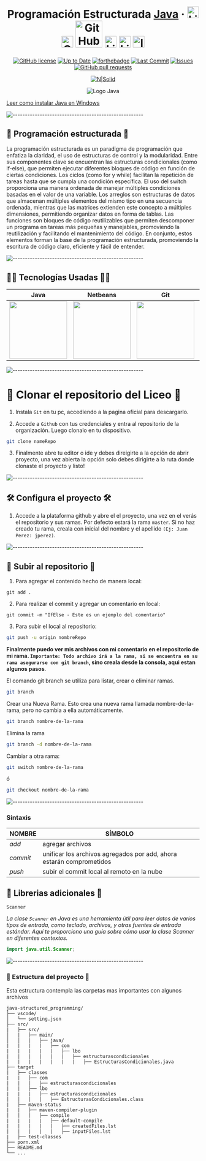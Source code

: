 <div align=center>

# Programación Estructurada [Java](https://www.djangoproject.com/) &middot; [<img src="https://i.postimg.cc/wT4x8tWS/codepenblanco.png" alt="LinkedIn" class="footer-nav__link-image" height="30px" />](https://codepen.io/amarianjel/)   [<img src="https://i.postimg.cc/5NBMxTJX/github.png" alt="GitHub" class="footer-nav__link-image" height="30px" />](https://github.com/amarianjel)   [<img src="https://i.postimg.cc/1Xj3mL3G/github-Pages-blanco.png" alt="GitHub" class="footer-nav__link-image" height="70px" style="margin-bottom: -20px;"/>](https://amarianjel.github.io/Portfolio/)  [<img src="https://i.postimg.cc/J7BLFtdc/linkedin.png" alt="LinkedIn" class="footer-nav__link-image" height="30px" />](https://www.linkedin.com/in/amarianjel/)   [<img src="https://i.postimg.cc/1zqYRTyp/facebook.png" alt="LinkedIn" class="footer-nav__link-image" height="30px" />](https://www.facebook.com/Abraham13071993/)   [<img src="https://i.postimg.cc/sfJtqS4W/instagram.png" alt="Instagram" class="footer-nav__link-image" height="30px" />](https://www.instagram.com/abr_marianjel/)
[![GitHub license](https://img.shields.io/badge/license-MIT-blue.svg)](https://github.com/django/django)
[![Up to Date](https://github.com/ikatyang/emoji-cheat-sheet/workflows/Up%20to%20Date/badge.svg)](https://github.com/ikatyang/emoji-cheat-sheet/actions?query=workflow%3A%22Up+to+Date%22)
[![forthebadge](https://img.shields.io/badge/Made%20with-Java-orange.svg)](https://www.java.com/)
[![Last Commit](https://img.shields.io/github/last-commit/Liceo-Libertador-Bernardo-O-higgins/java-structured_programming?color=blue)](https://github.com/Liceo-Libertador-Bernardo-O-higgins/java-structured_programming/commits/master)
[![Issues](https://img.shields.io/github/issues/Liceo-Libertador-Bernardo-O-higgins/java-structured_programming?color=0088ff)](https://github.com/Liceo-Libertador-Bernardo-O-higgins/java-structured_programming/issues)
[![GitHub pull requests](https://img.shields.io/github/issues-pr/Liceo-Libertador-Bernardo-O-higgins/java-structured_programming?color=0088ff)](https://github.com/Liceo-Libertador-Bernardo-O-higgins/java-structured_programming/pulls)

[![N|Solid](https://cldup.com/dTxpPi9lDf.thumb.png)](https://nodesource.com/products/nsolid)

</div>


<p align="center">
  <img src="https://i.postimg.cc/sxh5R9Vg/Java.png" alt="Logo Java">
</p>

[Leer como instalar Java en Windows](https://www.java.com/es/download/ie_manual.jsp)

![-----------------------------------------------------](https://raw.githubusercontent.com/andreasbm/readme/master/assets/lines/rainbow.png)
## 📑 Programación estructurada 📑
La programación estructurada es un paradigma de programación que enfatiza la claridad, el uso de estructuras de control y la modularidad. Entre sus componentes clave se encuentran las estructuras condicionales (como if-else), que permiten ejecutar diferentes bloques de código en función de ciertas condiciones. Los ciclos (como for y while) facilitan la repetición de tareas hasta que se cumpla una condición específica. El uso del switch proporciona una manera ordenada de manejar múltiples condiciones basadas en el valor de una variable. Los arreglos son estructuras de datos que almacenan múltiples elementos del mismo tipo en una secuencia ordenada, mientras que las matrices extienden este concepto a múltiples dimensiones, permitiendo organizar datos en forma de tablas. Las funciones son bloques de código reutilizables que permiten descomponer un programa en tareas más pequeñas y manejables, promoviendo la reutilización y facilitando el mantenimiento del código. En conjunto, estos elementos forman la base de la programación estructurada, promoviendo la escritura de código claro, eficiente y fácil de entender.

![-----------------------------------------------------](https://raw.githubusercontent.com/andreasbm/readme/master/assets/lines/rainbow.png)


## 👨‍💻 Tecnologías Usadas 👨‍💻
<table>
  <thead>
    <tr>
      <th>Java</th>
      <th>Netbeans</th>
      <th>Git</th>
      <th>Github</th>
    </tr>
  </thead>
  <tbody>
    <tr>
      <td>
        <img src="https://i.postimg.cc/sxh5R9Vg/Java.png" width="150px" />
      </td>
      <td>
        <img src="https://i.postimg.cc/wjcMYsHQ/Apache-Netbeans.png" width="150px" />
      </td>
      <td>
        <img src="https://i.postimg.cc/kXtn2xRM/requests-sidebar.png" width="150px" />
      </td>
      <td>
        <img src="https://i.postimg.cc/MG60jQY9/github.png" width="150px" />
      </td>
    </tr>
  </tbody>
</table>

![-----------------------------------------------------](https://raw.githubusercontent.com/andreasbm/readme/master/assets/lines/rainbow.png)

# 🚀 Clonar el repositorio del Liceo 🚀
1. Instala `Git` en tu pc, accediendo a la pagina oficial para descargarlo.

2. Accede a `Github` con tus credenciales y entra al repositorio de la organización. Luego clonalo en tu dispositivo.
```sh
git clone nameRepo
```
3. Finalmente abre tu editor o ide y debes direigirte a la opción de abrir proyecto, una vez abierta la opción solo debes dirigirte a la ruta donde clonaste el proyecto y listo!

![-----------------------------------------------------](https://raw.githubusercontent.com/andreasbm/readme/master/assets/lines/rainbow.png)

## 🛠 Configura el proyecto 🛠
1. Accede a la plataforma github y abre el el proyecto, una vez en el verás el repositorio y sus ramas. Por defecto estará la rama `master`. Si no haz creado tu rama, creala con inicial del nombre y el apellido `(Ej: Juan Perez: jperez)`.

![-----------------------------------------------------](https://raw.githubusercontent.com/andreasbm/readme/master/assets/lines/rainbow.png)

## 🚀 Subir al repositorio  🚀
1. Para agregar el contenido hecho de manera local: 
```ssh
git add .
```
2. Para realizar el commit y agregar un comentario en local:
```ssh
git commit -m "IfElse - Este es un ejemplo del comentario"
```
3. Para subir el local al repositorio:
```sh
git push -u origin nombreRepo
```

**Finalmente puedo ver mis archivos con mi comentario en el repositorio de mi rama. `Importante: Todo archivo irá a la rama, si se encuentra en su rama asegurarse con git branch`, sino creala desde la consola, aqui estan algunos pasos**.

El comando git branch se utiliza para listar, crear o eliminar ramas.
```sh
git branch
```

Crear una Nueva Rama. Esto crea una nueva rama llamada nombre-de-la-rama, pero no cambia a ella automáticamente.
```sh
git branch nombre-de-la-rama
```

Elimina la rama
```sh
git branch -d nombre-de-la-rama
```

Cambiar a otra rama:
```sh
git switch nombre-de-la-rama
```
ó
```sh
git checkout nombre-de-la-rama
```


![-----------------------------------------------------](https://raw.githubusercontent.com/andreasbm/readme/master/assets/lines/rainbow.png)

### Sintaxis
| **NOMBRE** | **SÍMBOLO** |
|--------|--------|
| *add* | agregar archivos |
| *commit* | unificar los archivos agregados por add, ahora estarán comprometidos |
| *push* | subir el commit local al remoto en la nube |


## 🏫 Librerias adicionales 🏫

`Scanner`

*La clase `Scanner` en Java es una herramienta útil para leer datos de varios tipos de entrada, como teclado, archivos, y otras fuentes de entrada estándar. Aquí te proporciono una guía sobre cómo usar la clase Scanner en diferentes contextos.*
```java
import java.util.Scanner;
```

![-----------------------------------------------------](https://raw.githubusercontent.com/andreasbm/readme/master/assets/lines/rainbow.png)

### 📑 Estructura del proyecto 📑
Esta estructura contempla las carpetas mas importantes con algunos archivos
```
java-structured_programming/
├── vscode/
│   └── setting.json
├── src/
|   ├── src/
│   |   ├── main/
│   │   |   ├── java/
|   |   |   |   ├── com
|   |   |   |   |   ├── lbo
|   |   |   |   |   |   ├── estructurascondicionales
|   |   |   |   |   |   |   ├── EstructurasCondicionales.java
├── target
|   ├── classes
|   |   ├── com
|   |   |   ├── estructurascondicionales
|   |   ├── lbo
|   |   |   ├── estructurascondicionales
|   |   |   |   ├── EstructurasCondicionales.class
|   ├── maven-status
|   |   ├── maven-compiler-plugin
|   |   |   ├── compile
|   |   |   |   ├── default-compile
|   |   |   |   |   ├── createdFiles.lst
|   |   |   |   |   ├── inputFiles.lst
|   ├── test-classes
├── porn.xml
├── README.md
└── ...